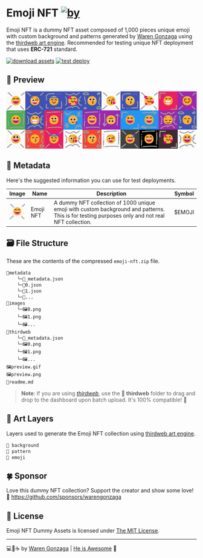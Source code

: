 # Emoji NFT [![by](https://img.shields.io/badge/by-Waren%20Gonzaga-blue.svg?longCache=true&style=flat-square)](https://github.com/warengonzaga)

Emoji NFT is a dummy NFT asset composed of 1,000 pieces unique emoji with custom background and patterns generated by [Waren Gonzaga](https://warengonzaga.com) using the [thirdweb art engine](https://github.com/warengonzaga/thirdweb-art-engine). Recommended for testing unique NFT deployment that uses **ERC-721** standard.

[![download assets](https://img.shields.io/badge/Download%20Assets-green.svg?longCache=true&style=for-the-badge)](../../../builds/emoji-nft.zip) [![test deploy](https://img.shields.io/badge/Test%20Deploy%20Now-a855f7.svg?longCache=true&style=for-the-badge)](https://thirdweb.com/deployer.thirdweb.eth/SignatureDrop)

## 👀 Preview

![preview](preview.png)

## 🧩 Metadata

Here's the suggested information you can use for test deployments.

| Image | Name | Description | Symbol |
| --- | --- | --- | --- |
| <img src='preview.gif' width='50'/> | Emoji NFT | A dummy NFT collection of 1000 unique emoji with custom background and patterns. This is for testing purposes only and not real NFT collection. | $EMOJI |

## 🗃️ File Structure

These are the contents of the compressed `emoji-nft.zip` file.

```text
📂metadata
    └─📃_metadata.json
    └─📃0.json
    └─📃1.json
    └─📃...
📂images
    └─🖼️0.png
    └─🖼️1.png
    └─🖼️...
📂thirdweb
    └─📃_metadata.json
    └─🖼️0.png
    └─🖼️1.png
    └─🖼️...
🖼️preview.gif
🖼️preview.png
📃readme.md
```

> **Note**: If you are using [_thirdweb_](https://thirdweb.com?utm_source=waren), use the **📁 thirdweb** folder to drag and drop to the dashboard upon batch upload. It's 100% compatible! 👀

## 🎨 Art Layers

Layers used to generate the Emoji NFT collection using [thirdweb art engine](https://github.com/warengonzaga/thirdweb-art-engine).

```
📁 background
📁 pattern
📁 emoji
```

## 🍀 Sponsor

Love this dummy NFT collection? Support the creator and show some love! 💖
<https://github.com/sponsors/warengonzaga>

## 📃 License

Emoji NFT Dummy Assets is licensed under [The MIT License](https://opensource.org/licenses/MIT).

---

💻💖☕ by [Waren Gonzaga](https://warengonzaga.com) | [He is Awesome](https://www.youtube.com/watch?v=HHrxS4diLew&t=44s) 🙏
